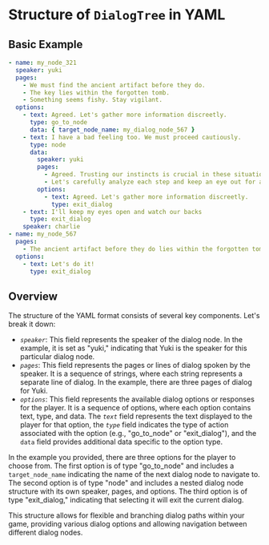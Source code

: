 # Structure of `DialogTree` in YAML

## Basic Example

```yaml
- name: my_node_321
  speaker: yuki
  pages:
    - We must find the ancient artifact before they do.
    - The key lies within the forgotten tomb.
    - Something seems fishy. Stay vigilant.
  options:
    - text: Agreed. Let's gather more information discreetly.
      type: go_to_node
      data: { target_node_name: my_dialog_node_567 }
    - text: I have a bad feeling too. We must proceed cautiously.
      type: node
      data:
        speaker: yuki
        pages:
          - Agreed. Trusting our instincts is crucial in these situations.
          - Let's carefully analyze each step and keep an eye out for any hidden dangers.
        options:
          - text: Agreed. Let's gather more information discreetly.
            type: exit_dialog
    - text: I'll keep my eyes open and watch our backs
      type: exit_dialog
    speaker: charlie
- name: my_node_567
  pages:
    - The ancient artifact before they do lies within the forgotten tomb.
  options:
    - text: Let's do it!
      type: exit_dialog
```

## Overview

The structure of the YAML format consists of several key components. Let's break it down:

- *`speaker`*: This field represents the speaker of the dialog node. In the example, it is set as "yuki," indicating that Yuki is the speaker for this particular dialog node.
- *`pages`*: This field represents the pages or lines of dialog spoken by the speaker. It is a sequence of strings, where each string represents a separate line of dialog. In the example, there are three pages of dialog for Yuki.
- *`options`*: This field represents the available dialog options or responses for the player. It is a sequence of options, where each option contains text, type, and data. The *`text`* field represents the text displayed to the player for that option, the *`type`* field indicates the type of action associated with the option (e.g., "go_to_node" or "exit_dialog"), and the `data` field provides additional data specific to the option type.

In the example you provided, there are three options for the player to choose from. The first option is of type "go_to_node" and includes a `target_node_name` indicating the name of the next dialog node to navigate to. The second option is of type "node" and includes a nested dialog node structure with its own speaker, pages, and options. The third option is of type "exit_dialog," indicating that selecting it will exit the current dialog.

This structure allows for flexible and branching dialog paths within your game, providing various dialog options and allowing navigation between different dialog nodes.


